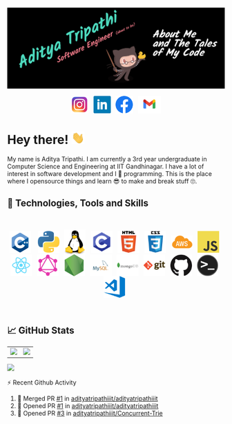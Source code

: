 [![Header](header.png "Header")](https://github.com/adityatripathiiit/)


<p align='center'>
<a href="http://instagram.com/aditya_trips_"><img height="40" src="icons/insta.png"></a>&nbsp;&nbsp;
<a href="https://www.linkedin.com/in/aditya-tripathi-495a5219b/"><img height="40" src="icons/linkedin.png"></a>&nbsp;&nbsp;
<a href="https://www.facebook.com/aditya.tripathi.58367116"><img height="40" src="icons/fb.png"></a>&nbsp;&nbsp;
<a href="mailto:adityatripathiball@gmail.com"><img height="40" src="icons/gmail.png"></a>
</p>

# Hey there! <img src="wave.gif" width="30px">

My name is Aditya Tripathi. I am currently a 3rd year undergraduate in Computer Science and Engineering at IIT Gandhinagar. I have a lot of interest in software development and I 🧡 programming. This is the place where I opensource things and learn 😎 to make and break stuff 🙄. 

## 🔧 Technologies, Tools and Skills
<br>
<p align="center">
<img align="center" alt="C++" width="50" src="icons/cpp.png" /> &nbsp;&nbsp;
<img align="center" alt="Python" width="50" src="icons/python.png" />&nbsp;&nbsp;
<img align="center" alt="Linux" width="50" src="icons/linux.png" />&nbsp;&nbsp;
<img align="center" alt="C" width="50" src="icons/c.png" />&nbsp;&nbsp;
<img align="center" alt="HTML5" width="50" src="icons/html.png" />&nbsp;&nbsp;
<img align="center" alt="CSS3" width="50" src="icons/css.png" />&nbsp;&nbsp;
<img align="center" alt="AWS" width="50" src="icons/aws.png" />&nbsp;&nbsp;
<img align="center" alt="JavaScript" width="50" src="icons/javascript.png" />&nbsp;&nbsp;
<img align="center" alt="React" width="50" src="icons/react.png" />&nbsp;&nbsp;
<img align="center" alt="GraphQL" width="50" src="icons/graphql.png" />&nbsp;&nbsp;
<img align="center" alt="Node.js" width="50" src="icons/nodejs.png" />&nbsp;&nbsp;
<img align="center" alt="MySQL" width="50" src="icons/mysql.png" />&nbsp;&nbsp;
<img align="center" alt="MongoDB" width="50" src="icons/mongodb.png" />&nbsp;&nbsp;
<img align="center" alt="Git" width="50" src="icons/git.png" />&nbsp;&nbsp;
<img align="center" alt="GitHub" width="50" src="icons/github.png" />&nbsp;&nbsp;
<img align="center" alt="Terminal" width="50" src="icons/terminal.png" />&nbsp;&nbsp;
<img align="center" alt="Visual Studio Code" width="50" src="icons/visual-studio-code.png" />&nbsp;&nbsp;
</p>

<br>

## 📈 GitHub Stats

<table width="100%">
  <tr>
    <td>
      <img height="200em" src="https://github-readme-stats.vercel.app/api?username=adityatripathiiit&show_icons=true&hide_border=true" /> 
    </td>
    <td> 
      <img height="200em" src="https://github-readme-stats.vercel.app/api/top-langs/?username=adityatripathiiit&exclude_repo=Digital,Python-Based-Automated-Verilog-Code-Generator-For-Arithmetic-Unit&show_icons=true&hide_border=true&layout=compact&langs_count=8"/> 
    </td>
  </tr>
<table>

![](https://komarev.com/ghpvc/?username=adityatripathiiit&color=brightgreen&style=flat)



:zap: Recent Github Activity</summary>
<!--START_SECTION:activity-->
1. 🎉 Merged PR [#1](https://github.com/adityatripathiiit/adityatripathiiit/pull/1) in [adityatripathiiit/adityatripathiiit](https://github.com/adityatripathiiit/adityatripathiiit)
2. 💪 Opened PR [#1](https://github.com/adityatripathiiit/adityatripathiiit/pull/1) in [adityatripathiiit/adityatripathiiit](https://github.com/adityatripathiiit/adityatripathiiit)
3. 💪 Opened PR [#3](https://github.com/adityatripathiiit/Concurrent-Trie/pull/3) in [adityatripathiiit/Concurrent-Trie](https://github.com/adityatripathiiit/Concurrent-Trie)
<!--END_SECTION:activity-->

